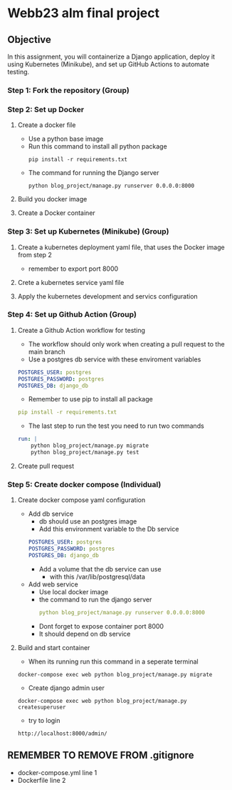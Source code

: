 # Webb23 alm final project

## Objective
In this assignment, you will containerize a Django application, deploy it using Kubernetes (Minikube), and set up GitHub Actions to automate testing. 

### Step 1: Fork the repository (Group)

### Step 2: Set up Docker
1. Create a docker file
    - Use a python base image
    - Run this command to install all python package 
        ```shell
        pip install -r requirements.txt 
        ```
    - The command for running the Django server
        ```shell
        python blog_project/manage.py runserver 0.0.0.0:8000
        ```
2. Build you docker image

3. Create a Docker container 

### Step 3: Set up Kubernetes (Minikube) (Group)
1. Create a kubernetes deployment yaml file, that uses the Docker image from step 2
    - remember to export port 8000

2. Crete a kubernetes service yaml file

3. Apply the kubernetes development and servics configuration


### Step 4: Set up Github Action (Group)
1. Create a Github Action workflow for testing
    - The workflow should only work when creating a pull request to the main branch
    - Use a postgres db service with these enviroment variables
    ```yaml
    POSTGRES_USER: postgres
    POSTGRES_PASSWORD: postgres
    POSTGRES_DB: django_db
    ```
    - Remember to use pip to install all package
    ```yaml
    pip install -r requirements.txt 
    ```
    - The last step to run the test you need to run two commands
    ```yaml
    run: |
        python blog_project/manage.py migrate
        python blog_project/manage.py test
    ```

2. Create pull request


### Step 5: Create docker compose (Individual)
1. Create docker compose yaml configuration
    - Add db service
        - db should use an postgres image
        - Add this environment variable to the Db service
        ```yaml
        POSTGRES_USER: postgres
        POSTGRES_PASSWORD: postgres
        POSTGRES_DB: django_db
        ```
        - Add a volume that the db service can use
            - with this /var/lib/postgresql/data
    -  Add web service
        - Use local docker image
        - the command to run the django server
            ```yaml
            python blog_project/manage.py runserver 0.0.0.0:8000
            ```
        - Dont forget to expose container port 8000
        - It should depend on db service
        
2. Build and start container
    - When its running run this command in a seperate terminal
    ```shell
    docker-compose exec web python blog_project/manage.py migrate
    ```
    - Create django admin user
    ```shell
    docker-compose exec web python blog_project/manage.py createsuperuser
    ```
    - try to login
    ```shell
    http://localhost:8000/admin/
    ```
## **REMEMBER TO REMOVE FROM .gitignore**
 - docker-compose.yml line 1
 - Dockerfile line 2
